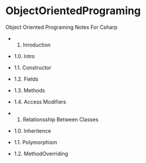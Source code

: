 # ObjectOrientedPrograming
Object Oriented Programing Notes For Csharp

- 1. Inroduction
- 1.0. Intro
- 1.1. Constructor
- 1.2. Fields
- 1.3. Methods
- 1.4. Access Modifiers

- 1. Relationsship Between Classes
- 1.0. Inheritence
- 1.1. Polymorphism
- 1.2. MethodOverriding

